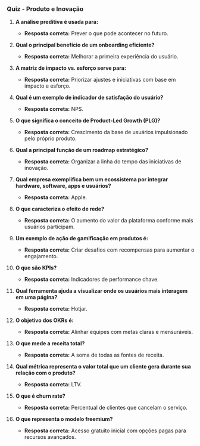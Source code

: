 ### **Quiz - Produto e Inovação**

1. **A análise preditiva é usada para:**

   - **Resposta correta:** Prever o que pode acontecer no futuro.

2. **Qual o principal benefício de um onboarding eficiente?**

   - **Resposta correta:** Melhorar a primeira experiência do usuário.

3. **A matriz de impacto vs. esforço serve para:**

   - **Resposta correta:** Priorizar ajustes e iniciativas com base em impacto e esforço.

4. **Qual é um exemplo de indicador de satisfação do usuário?**

   - **Resposta correta:** NPS.

5. **O que significa o conceito de Product-Led Growth (PLG)?**

   - **Resposta correta:** Crescimento da base de usuários impulsionado pelo próprio produto.

6. **Qual a principal função de um roadmap estratégico?**

   - **Resposta correta:** Organizar a linha do tempo das iniciativas de inovação.

7. **Qual empresa exemplifica bem um ecossistema por integrar hardware, software, apps e usuários?**

   - **Resposta correta:** Apple.

8. **O que caracteriza o efeito de rede?**

   - **Resposta correta:** O aumento do valor da plataforma conforme mais usuários participam.

9. **Um exemplo de ação de gamificação em produtos é:**

   - **Resposta correta:** Criar desafios com recompensas para aumentar o engajamento.

10. **O que são KPIs?**

    - **Resposta correta:** Indicadores de performance chave.

11. **Qual ferramenta ajuda a visualizar onde os usuários mais interagem em uma página?**

    - **Resposta correta:** Hotjar.

12. **O objetivo dos OKRs é:**

    - **Resposta correta:** Alinhar equipes com metas claras e mensuráveis.

13. **O que mede a receita total?**

    - **Resposta correta:** A soma de todas as fontes de receita.

14. **Qual métrica representa o valor total que um cliente gera durante sua relação com o produto?**

    - **Resposta correta:** LTV.

15. **O que é churn rate?**

    - **Resposta correta:** Percentual de clientes que cancelam o serviço.

16. **O que representa o modelo freemium?**

    - **Resposta correta:** Acesso gratuito inicial com opções pagas para recursos avançados.
